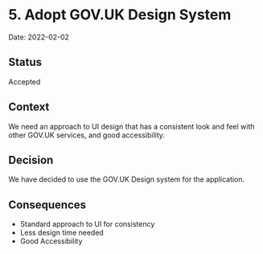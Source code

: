 # 5. Adopt GOV.UK Design System

Date: 2022-02-02

## Status

Accepted

## Context

We need an approach to UI design that has a consistent look and feel with other GOV.UK services, and good accessibility.

## Decision

We have decided to use the GOV.UK Design system for the application.

## Consequences

* Standard approach to UI for consistency
* Less design time needed
* Good Accessibility 

